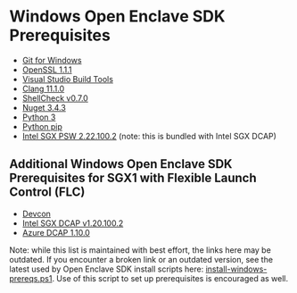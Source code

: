# Windows Open Enclave SDK Prerequisites
- [Git for Windows](https://github.com/git-for-windows/git/releases/)
- [OpenSSL 1.1.1](https://openenclavepublicstorage.blob.core.windows.net/openenclavedependencies/openssl.1.1.1579.74.nupkg)
- [Visual Studio Build Tools](https://aka.ms/vs/16/release/vs_buildtools.exe)
- [Clang 11.1.0](https://github.com/llvm/llvm-project/releases/download/llvmorg-11.1.0/LLVM-11.1.0-win64.exe)
- [ShellCheck v0.7.0](https://openenclavepublicstorage.blob.core.windows.net/openenclavedependencies/shellcheck-v0.7.0.zip)
- [Nuget 3.4.3](https://www.nuget.org/api/v2/package/NuGet.exe/3.4.3)
- [Python 3](https://www.python.org/downloads/windows/)
- [Python pip](https://pip.pypa.io/en/stable/installation/)
- [Intel SGX PSW 2.22.100.2](https://registrationcenter-download.intel.com/akdlm/IRC_NAS/f9a43559-9da1-4cb6-840e-9fc670b11a5a/Intel_SGX_DCAP_for_Windows_v1.20.100.2.zip) (note: this is bundled with Intel SGX DCAP)


## Additional Windows Open Enclave SDK Prerequisites for SGX1 with Flexible Launch Control (FLC)
- [Devcon](https://download.microsoft.com/download/7/D/D/7DD48DE6-8BDA-47C0-854A-539A800FAA90/wdk/Installers/787bee96dbd26371076b37b13c405890.cab)
- [Intel SGX DCAP v1.20.100.2](https://registrationcenter-download.intel.com/akdlm/IRC_NAS/f9a43559-9da1-4cb6-840e-9fc670b11a5a/Intel_SGX_DCAP_for_Windows_v1.20.100.2.zip)
- [Azure DCAP 1.10.0](https://www.nuget.org/api/v2/package/Microsoft.Azure.DCAP/1.10.0)

Note: while this list is maintained with best effort, the links here may be outdated. If you encounter a broken link or an outdated version, see the latest used by Open Enclave SDK install scripts here: [install-windows-prereqs.ps1](../../../scripts/install-windows-prereqs.ps1). Use of this script to set up prerequisites is encouraged as well.
